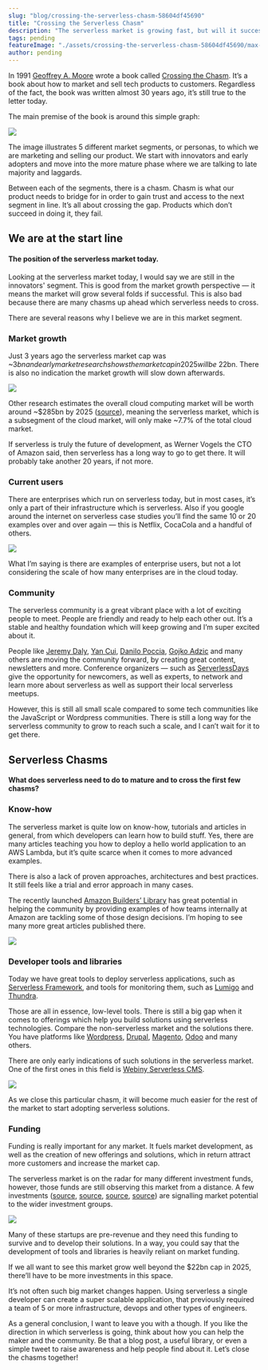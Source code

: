 ```yaml
---
slug: "blog/crossing-the-serverless-chasm-58604df45690"
title: "Crossing the Serverless Chasm"
description: "The serverless market is growing fast, but will it successfully tackle all the challenges along the way to achieve its full potential?"
tags: pending
featureImage: "./assets/crossing-the-serverless-chasm-58604df45690/max-4800-14luyCyf1R5KdxSzi-yQwWA.png"
author: pending
---
```



In 1991 [Geoffrey A. Moore](https://en.wikipedia.org/wiki/Geoffrey_Moore) wrote a book called [Crossing the Chasm](https://www.amazon.com/Crossing-Chasm-Marketing-High-Tech-Mainstream/dp/0060517123). It’s a book about how to market and sell tech products to customers. Regardless of the fact, the book was written almost 30 years ago, it’s still true to the letter today.

The main premise of the book is around this simple graph:

![](./assets/crossing-the-serverless-chasm-58604df45690/max-4520-1q4rfUGBJMWaBdC0_QLqcqA.png)

The image illustrates 5 different market segments, or personas, to which we are marketing and selling our product. We start with innovators and early adopters and move into the more mature phase where we are talking to late majority and laggards.

Between each of the segments, there is a chasm. Chasm is what our product needs to bridge for in order to gain trust and access to the next segment in line. It’s all about crossing the gap. Products which don’t succeed in doing it, they fail.

## We are at the start line

#### The position of the serverless market today.

Looking at the serverless market today, I would say we are still in the innovators' segment. This is good from the market growth perspective — it means the market will grow several folds if successful. This is also bad because there are many chasms up ahead which serverless needs to cross.

There are several reasons why I believe we are in this market segment.

### Market growth

Just 3 years ago the serverless market cap was ~$3bn and early market research shows the market cap in 2025 will be ~$22bn. There is also no indication the market growth will slow down afterwards.

![](./assets/crossing-the-serverless-chasm-58604df45690/max-2392-15bjxZM64uu5yUzafcV1jLg.png)

Other research estimates the overall cloud computing market will be worth around ~$285bn by 2025 ([source](https://www.prnewswire.com/news-releases/cloud-computing-market-share-is-estimated-to-reach-us-285-3-billion-by-the-end-of-2025--with-a-cagr-of-29-2---valuates-reports-300946299.html)), meaning the serverless market, which is a subsegment of the cloud market, will only make ~7.7% of the total cloud market.

If serverless is truly the future of development, as Werner Vogels the CTO of Amazon said, then serverless has a long way to go to get there. It will probably take another 20 years, if not more.

### Current users

There are enterprises which run on serverless today, but in most cases, it’s only a part of their infrastructure which is serverless. Also if you google around the internet on serverless case studies you’ll find the same 10 or 20 examples over and over again — this is Netflix, CocaCola and a handful of others.

![](./assets/crossing-the-serverless-chasm-58604df45690/max-1276-17aJUrnU8wUgw69kuy57PSg.png)

What I’m saying is there are examples of enterprise users, but not a lot considering the scale of how many enterprises are in the cloud today.

### Community

The serverless community is a great vibrant place with a lot of exciting people to meet. People are friendly and ready to help each other out. It’s a stable and healthy foundation which will keep growing and I’m super excited about it.

People like [Jeremy Daly](https://twitter.com/jeremy_daly), [Yan Cui](https://twitter.com/theburningmonk), [Danilo Poccia](https://twitter.com/danilop), [Gojko Adzic](https://twitter.com/gojkoadzic) and many others are moving the community forward, by creating great content, newsletters and more. Conference organizers — such as [ServerlessDays](https://serverlessdays.io/) give the opportunity for newcomers, as well as experts, to network and learn more about serverless as well as support their local serverless meetups.

However, this is still all small scale compared to some tech communities like the JavaScript or Wordpress communities. There is still a long way for the serverless community to grow to reach such a scale, and I can’t wait for it to get there.

## Serverless Chasms

#### What does serverless need to do to mature and to cross the first few chasms?

### Know-how

The serverless market is quite low on know-how, tutorials and articles in general, from which developers can learn how to build stuff. Yes, there are many articles teaching you how to deploy a hello world application to an AWS Lambda, but it’s quite scarce when it comes to more advanced examples.

There is also a lack of proven approaches, architectures and best practices. It still feels like a trial and error approach in many cases.

The recently launched [Amazon Builders’ Library](https://aws.amazon.com/builders-library/) has great potential in helping the community by providing examples of how teams internally at Amazon are tackling some of those design decisions. I’m hoping to see many more great articles published there.

![](./assets/crossing-the-serverless-chasm-58604df45690/max-3508-1jNeE8oKynp5d_CuXPjZ29Q.png)

### Developer tools and libraries

Today we have great tools to deploy serverless applications, such as [Serverless Framework](https://serverless.com/), and tools for monitoring them, such as [Lumigo](https://lumigo.io/) and [Thundra](https://www.thundra.io/).

Those are all in essence, low-level tools. There is still a big gap when it comes to offerings which help you build solutions using serverless technologies. Compare the non-serverless market and the solutions there. You have platforms like [Wordpress](https://wordpress.org/), [Drupal](https://www.drupal.org/), [Magento](https://magento.com/), [Odoo](https://www.odoo.com/) and many others.

There are only early indications of such solutions in the serverless market. One of the first ones in this field is [Webiny Serverless CMS](https://www.webiny.com/).

![](./assets/crossing-the-serverless-chasm-58604df45690/max-2400-0L0X2jcyoez2uMZxG.jpg)

As we close this particular chasm, it will become much easier for the rest of the market to start adopting serverless solutions.

### Funding

Funding is really important for any market. It fuels market development, as well as the creation of new offerings and solutions, which in return attract more customers and increase the market cap.

The serverless market is on the radar for many different investment funds, however, those funds are still observing this market from a distance. A few investments ([source](https://techcrunch.com/2020/01/16/epsagon-scores-16m-series-a-to-monitor-modern-development-environments/), [source](https://techcrunch.com/2020/01/22/triggermesh/), [source](https://techcrunch.com/2020/01/22/thundra-nabs-4m-series-a-to-secure-and-troubleshoot-serverless-workloads/?utm_source=home&amp;utm_medium=topbar&amp;utm_campaign=Series%20A%20Funding), [source](https://techcrunch.com/2019/10/29/webiny-announces-347k-seed-to-build-open-source-serverless-cms/)) are signalling market potential to the wider investment groups.

![](./assets/crossing-the-serverless-chasm-58604df45690/max-2148-1c0rqIfuxurmJkI_QYrhROw.png)

Many of these startups are pre-revenue and they need this funding to survive and to develop their solutions. In a way, you could say that the development of tools and libraries is heavily reliant on market funding.

If we all want to see this market grow well beyond the $22bn cap in 2025, there’ll have to be more investments in this space.

It’s not often such big market changes happen. Using serverless a single developer can create a super scalable application, that previously required a team of 5 or more infrastructure, devops and other types of engineers.

As a general conclusion, I want to leave you with a though. If you like the direction in which serverless is going, think about how you can help the maker and the community. Be that a blog post, a useful library, or even a simple tweet to raise awareness and help people find about it. Let’s close the chasms together!